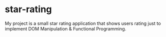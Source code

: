 # star-rating
My project is a small star rating application that shows users rating just to implement DOM Manipulation &amp; Functional Programming. 
